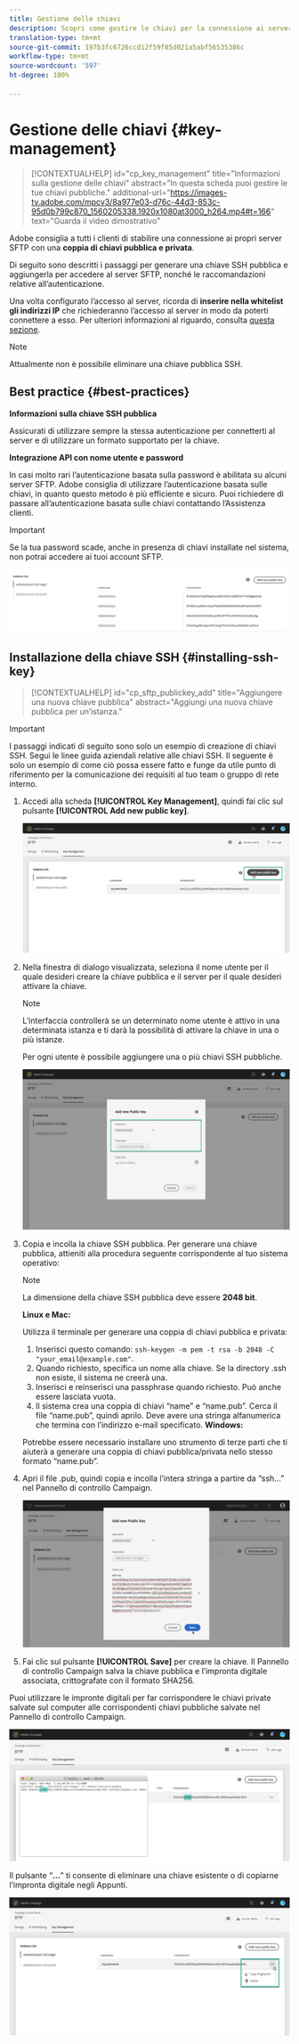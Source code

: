 ```yaml
---
title: Gestione delle chiavi
description: Scopri come gestire le chiavi per la connessione ai server SFTP
translation-type: tm+mt
source-git-commit: 197b3fc6726ccd12f59f85d021a5abf56535386c
workflow-type: tm+mt
source-wordcount: '597'
ht-degree: 100%

---
```



# Gestione delle chiavi {#key-management}

>[!CONTEXTUALHELP]
>id="cp_key_management"
>title="Informazioni sulla gestione delle chiavi"
>abstract="In questa scheda puoi gestire le tue chiavi pubbliche."
>additional-url="https://images-tv.adobe.com/mpcv3/8a977e03-d76c-44d3-853c-95d0b799c870_1560205338.1920x1080at3000_h264.mp4#t=166" text="Guarda il video dimostrativo"

Adobe consiglia a tutti i clienti di stabilire una connessione ai propri server SFTP con una **coppia di chiavi pubblica e privata**.

Di seguito sono descritti i passaggi per generare una chiave SSH pubblica e aggiungerla per accedere al server SFTP, nonché le raccomandazioni relative all’autenticazione.

Una volta configurato l’accesso al server, ricorda di **inserire nella whitelist gli indirizzi IP** che richiederanno l’accesso al server in modo da poterti connettere a esso. Per ulteriori informazioni al riguardo, consulta [questa sezione](../../instances-settings/using/ip-whitelisting-instance-access.md).

>[!NOTE]
>
>Attualmente non è possibile eliminare una chiave pubblica SSH.

## Best practice {#best-practices}

**Informazioni sulla chiave SSH pubblica**

Assicurati di utilizzare sempre la stessa autenticazione per connetterti al server e di utilizzare un formato supportato per la chiave.

**Integrazione API con nome utente e password**

In casi molto rari l’autenticazione basata sulla password è abilitata su alcuni server SFTP. Adobe consiglia di utilizzare l’autenticazione basata sulle chiavi, in quanto questo metodo è più efficiente e sicuro. Puoi richiedere di passare all’autenticazione basata sulle chiavi contattando l’Assistenza clienti.

>[!IMPORTANT]
>
>Se la tua password scade, anche in presenza di chiavi installate nel sistema, non potrai accedere ai tuoi account SFTP.

![](assets/control_panel_passwordexpires.png)

## Installazione della chiave SSH {#installing-ssh-key}

>[!CONTEXTUALHELP]
>id="cp_sftp_publickey_add"
>title="Aggiungere una nuova chiave pubblica"
>abstract="Aggiungi una nuova chiave pubblica per un’istanza."

>[!IMPORTANT]
>
>I passaggi indicati di seguito sono solo un esempio di creazione di chiavi SSH. Segui le linee guida aziendali relative alle chiavi SSH. Il seguente è solo un esempio di come ciò possa essere fatto e funge da utile punto di riferimento per la comunicazione dei requisiti al tuo team o gruppo di rete interno.

1. Accedi alla scheda **[!UICONTROL Key Management]**, quindi fai clic sul pulsante **[!UICONTROL Add new public key]**.

   ![](assets/key0.png)

1. Nella finestra di dialogo visualizzata, seleziona il nome utente per il quale desideri creare la chiave pubblica e il server per il quale desideri attivare la chiave.

   >[!NOTE]
   >
   >L’interfaccia controllerà se un determinato nome utente è attivo in una determinata istanza e ti darà la possibilità di attivare la chiave in una o più istanze.
   >
   >Per ogni utente è possibile aggiungere una o più chiavi SSH pubbliche.

   ![](assets/key1.png)

1. Copia e incolla la chiave SSH pubblica. Per generare una chiave pubblica, attieniti alla procedura seguente corrispondente al tuo sistema operativo:

   >[!NOTE]
   >
   >La dimensione della chiave SSH pubblica deve essere **2048 bit**.

   **Linux e Mac:**

   Utilizza il terminale per generare una coppia di chiavi pubblica e privata:
   1. Inserisci questo comando: `ssh-keygen -m pem -t rsa -b 2048 -C "your_email@example.com"`.
   1. Quando richiesto, specifica un nome alla chiave. Se la directory .ssh non esiste, il sistema ne creerà una.
   1. Inserisci e reinserisci una passphrase quando richiesto. Può anche essere lasciata vuota.
   1. Il sistema crea una coppia di chiavi “name” e “name.pub”. Cerca il file “name.pub”, quindi aprilo. Deve avere una stringa alfanumerica che termina con l’indirizzo e-mail specificato.
   **Windows:**

   Potrebbe essere necessario installare uno strumento di terze parti che ti aiuterà a generare una coppia di chiavi pubblica/privata nello stesso formato “name.pub”.

1. Apri il file .pub, quindi copia e incolla l’intera stringa a partire da “ssh...” nel Pannello di controllo Campaign.

   ![](assets/publickey.png)

1. Fai clic sul pulsante **[!UICONTROL Save]** per creare la chiave. Il Pannello di controllo Campaign salva la chiave pubblica e l’impronta digitale associata, crittografate con il formato SHA256.

Puoi utilizzare le impronte digitali per far corrispondere le chiavi private salvate sul computer alle corrispondenti chiavi pubbliche salvate nel Pannello di controllo Campaign.

![](assets/fingerprint_compare.png)

Il pulsante “**...**” ti consente di eliminare una chiave esistente o di copiarne l’impronta digitale negli Appunti.

![](assets/key_options.png)
